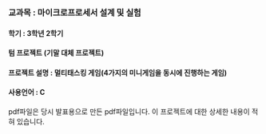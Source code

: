 ### 교과목 : 마이크로프로세서 설계 및 실험
#### 학기 : 3학년 2학기
#### 텀 프로젝트 (기말 대체 프로젝트)
#### 프로젝트 설명 : 멀티태스킹 게임(4가지의 미니게임을 동시에 진행하는 게임)
#### 사용언어 : C

pdf파일은 당시 발표용으로 만든 pdf파일입니다. 이 프로젝트에 대한 상세한 내용이 적혀 있습니다.
